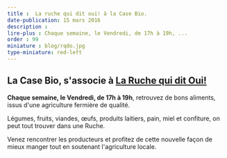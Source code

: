 ```yaml
---
title :  La ruche qui dit oui! à la Case Bio.
date-publication: 15 mars 2016
description : 
lire-plus : Chaque semaine, le Vendredi, de 17h à 19h, ...
order : 99
miniature : blog/rqdo.jpg
type-miniature: red-left
---
```



## La Case Bio, s'associe à [La Ruche qui dit Oui!](https://laruchequiditoui.fr/fr)

**Chaque semaine, le Vendredi, de 17h à 19h**, retrouvez de bons aliments, issus d'une agriculture fermière de qualité. 

Légumes, fruits, viandes, œufs, produits laitiers, pain, miel et confiture, on peut tout trouver dans une Ruche. 

Venez rencontrer les producteurs et profitez de cette nouvelle façon de mieux manger tout en soutenant l'agriculture locale.



